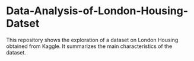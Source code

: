 # Data-Analysis-of-London-Housing-Datset
This repository shows the exploration of a dataset on London Housing obtained from Kaggle. It summarizes the main characteristics of the dataset.
